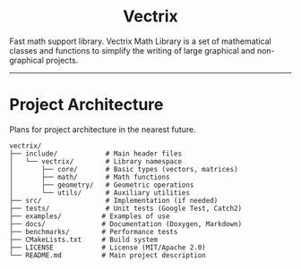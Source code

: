 <h1 align="center">Vectrix</h1>
Fast math support library. Vectrix Math Library is a set of mathematical classes and functions to simplify the writing of large graphical and non-graphical projects.

---

# Project Architecture

Plans for project architecture in the nearest future.

````
vectrix/
├── include/            # Main header files
│   └── vectrix/        # Library namespace
│       ├── core/       # Basic types (vectors, matrices)
│       ├── math/       # Math functions
│       ├── geometry/   # Geometric operations
│       └── utils/      # Auxiliary utilities
├── src/                # Implementation (if needed)
├── tests/              # Unit tests (Google Test, Catch2)
├── examples/          # Examples of use
├── docs/              # Documentation (Doxygen, Markdown)
├── benchmarks/        # Performance tests
├── CMakeLists.txt     # Build system
├── LICENSE            # License (MIT/Apache 2.0)
└── README.md          # Main project description
````
